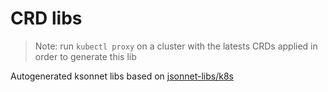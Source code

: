 # CRD libs
> Note: run `kubectl proxy` on a cluster with the latests CRDs applied in order to generate this lib

Autogenerated ksonnet libs based on [jsonnet-libs/k8s](https://github.com/jsonnet-libs/k8s)

